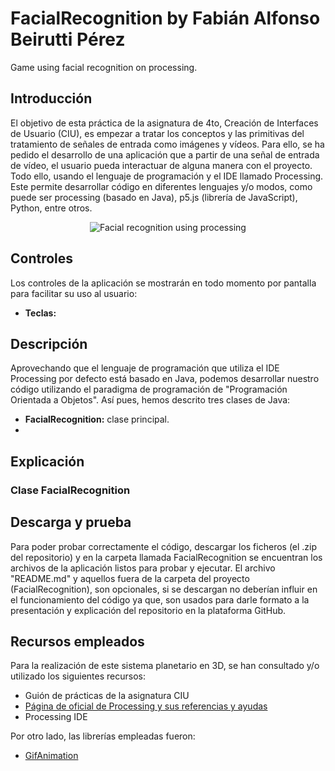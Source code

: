 # FacialRecognition by Fabián Alfonso Beirutti Pérez
Game using facial recognition on processing.

## Introducción
El objetivo de esta práctica de la asignatura de 4to, Creación de Interfaces de Usuario (CIU), es empezar a tratar los conceptos y las primitivas del tratamiento de señales de entrada como imágenes y vídeos. Para ello, se ha pedido el desarrollo de una aplicación que a partir de una señal de entrada de vídeo, el usuario pueda interactuar de alguna manera con el proyecto. Todo ello, usando el lenguaje de programación y el IDE llamado Processing. Este permite desarrollar código en diferentes lenguajes y/o modos, como puede ser processing (basado en Java), p5.js (librería de JavaScript), Python, entre otros.
<p align="center"><img src="/facialRecognitionGif.gif" alt="Facial recognition using processing"></img></p>

## Controles
Los controles de la aplicación se mostrarán en todo momento por pantalla para facilitar su uso al usuario:
- **Teclas:** 

## Descripción
Aprovechando que el lenguaje de programación que utiliza el IDE Processing por defecto está basado en Java, podemos desarrollar nuestro código utilizando el paradigma de programación de "Programación Orientada a Objetos". Así pues, hemos descrito tres clases de Java:
- **FacialRecognition:** clase principal.
- 
## Explicación
### Clase FacialRecognition

## Descarga y prueba
Para poder probar correctamente el código, descargar los ficheros (el .zip del repositorio) y en la carpeta llamada FacialRecognition se encuentran los archivos de la aplicación listos para probar y ejecutar. El archivo "README.md" y aquellos fuera de la carpeta del proyecto (FacialRecognition), son opcionales, si se descargan no deberían influir en el funcionamiento del código ya que, son usados para darle formato a la presentación y explicación del repositorio en la plataforma GitHub.

## Recursos empleados
Para la realización de este sistema planetario en 3D, se han consultado y/o utilizado los siguientes recursos:
* Guión de prácticas de la asignatura CIU
* <a href="https://processing.org">Página de oficial de Processing y sus referencias y ayudas</a>
* Processing IDE

Por otro lado, las librerías empleadas fueron:
* <a href="https://github.com/extrapixel/gif-animation">GifAnimation</a>
